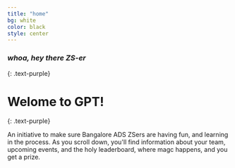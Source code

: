 ```yaml
---
title: "home"
bg: white
color: black
style: center
---
```


### *whoa, hey there ZS-er*
{: .text-purple}

<!-- <span class="fa-stack subtlecircle" style="font-size:100px; background:rgba(255,166,0,0.1)">
  <i class="fa fa-circle fa-stack-2x text-white"></i>
  <i class="fa fa-bicycle fa-stack-1x text-orange"></i>
</span> -->

# Welome to GPT!
{: .text-purple}


An initiative to make sure Bangalore ADS ZSers are having fun, and learning in the process. As you scroll down, you'll find information about your team, upcoming events, and the holy leaderboard, where magc happens, and you get a prize. 

<!-- <span id="forkongithub">
  <a href="{{ site.source_link }}" class="bg-blue">
    Fork me on GitHub
  </a>
</span> -->
